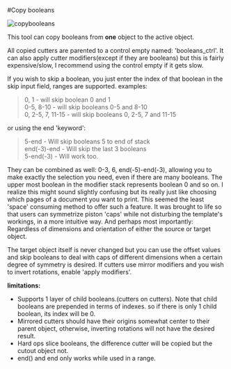 #Copy booleans
  
![copybooleans](../images/copybooleans.jpg)  
  
This tool can copy booleans from **one** object to the active object.  
  
All copied cutters are parented to a control empty named: 'booleans_ctrl'. It can also apply cutter modifiers(except if they are booleans) but this is fairly expensive/slow, I recommend using the control empty if it gets slow.    
  
If you wish to skip a boolean, you just enter the index of that boolean in the skip input field, ranges are supported. examples:  
  
> 0, 1 - will skip boolean 0 and 1  
> 0-5, 8-10 - will skip booleans 0-5 and 8-10  
> 0, 2-5, 7, 11-15 - will skip booleans 0, 2-5, 7 and 11-15  
  
or using the end 'keyword':  
  
> 5-end   - Will skip booleans 5 to end of stack  
> end(-3)-end   - Will skip the last 3 booleans  
> 5-end(-3)   - Will work too.  
  
They can be combined as well: 0-3, 6, end(-5)-end(-3), allowing you to make exactly the selection you need, even if there are many booleans. The upper most boolean in the modifier stack represents boolean 0 and so on. I realize this might sound slightly confusing but its really just like choosing which pages of a document you want to print. This seemed the least 'space' consuming method to offer such a feature. It was brought to life so that users can symmetrize piston 'caps' while not disturbing the template's workings, in a more intuitive way. And perhaps most importantly: Regardless of dimensions and orientation of either the source or target object.    
  
The target object itself is never changed but you can use the offset values and skip booleans to deal with caps of different dimensions when a certain degree of symmetry is desired. If cutters use mirror modifiers and you wish to invert rotations, enable 'apply modifiers'.  
  
  
**limitations:**  
 * Supports 1 layer of child booleans.(cutters on cutters). Note that child booleans are prepended in terms of indexes. so if there is only 1 child boolean, its index will be 0.   
 * Mirrored cutters should have their origins somewhat center to their parent object, otherwise, inverting rotations will not have the desired result.  
 * Hard ops slice booleans, the difference cutter will be copied but the cutout object not.  
 * end() and end only works while used in a range.  




